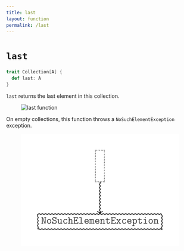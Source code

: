 ```yaml
---
title: last
layout: function
permalink: /last
---
```


# `last`

~~~ scala
trait Collection[A] {
  def last: A
}
~~~

`last` returns the last element in this collection.

<figure class="diagram">
  <img src="images/last.1.svg" alt="last function">
  <!-- <figcaption class="diagram-desc"></figcaption> -->
</figure>

On empty collections, this function throws a `NoSuchElementException` exception.

<figure class="diagram">
  <img src="images/last.2.svg" alt="last function">
  <!-- <figcaption class="diagram-desc"></figcaption> -->
</figure>
